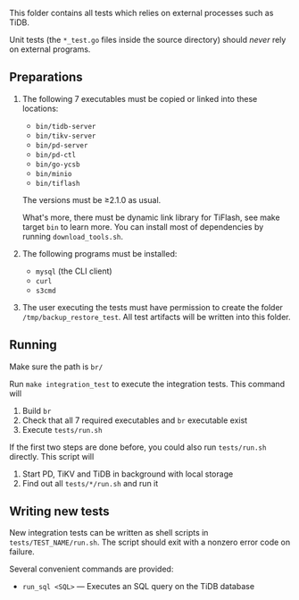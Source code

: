 This folder contains all tests which relies on external processes such as TiDB.

Unit tests (the `*_test.go` files inside the source directory) should *never* rely on external
programs.

## Preparations

1. The following 7 executables must be copied or linked into these locations:
    * `bin/tidb-server`
	* `bin/tikv-server`
	* `bin/pd-server`
    * `bin/pd-ctl`
	* `bin/go-ycsb`
	* `bin/minio`
    * `bin/tiflash`

    The versions must be ≥2.1.0 as usual.

    What's more, there must be dynamic link library for TiFlash, see make target `bin` to learn more. You can install most of dependencies by running `download_tools.sh`.

2. The following programs must be installed:

    * `mysql` (the CLI client)
    * `curl`
    * `s3cmd`

3. The user executing the tests must have permission to create the folder
    `/tmp/backup_restore_test`. All test artifacts will be written into this folder.

## Running

Make sure the path is `br/`

Run `make integration_test` to execute the integration tests. This command will

1. Build `br`
2. Check that all 7 required executables and `br` executable exist
3. Execute `tests/run.sh`

If the first two steps are done before, you could also run `tests/run.sh` directly.
This script will

1. Start PD, TiKV and TiDB in background with local storage
2. Find out all `tests/*/run.sh` and run it

## Writing new tests

New integration tests can be written as shell scripts in `tests/TEST_NAME/run.sh`.
The script should exit with a nonzero error code on failure.

Several convenient commands are provided:

* `run_sql <SQL>` — Executes an SQL query on the TiDB database
